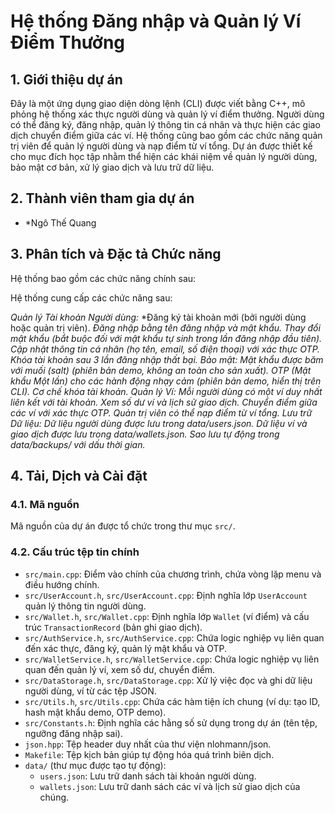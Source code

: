 # Hệ thống Đăng nhập và Quản lý Ví Điểm Thưởng

## 1. Giới thiệu dự án

Đây là một ứng dụng giao diện dòng lệnh (CLI) được viết bằng C++, mô phỏng hệ thống xác thực người dùng và quản lý ví điểm thưởng. Người dùng có thể đăng ký, đăng nhập, quản lý thông tin cá nhân và thực hiện các giao dịch chuyển điểm giữa các ví. Hệ thống cũng bao gồm các chức năng quản trị viên để quản lý người dùng và nạp điểm từ ví tổng. Dự án được thiết kế cho mục đích học tập nhằm thể hiện các khái niệm về quản lý người dùng, bảo mật cơ bản, xử lý giao dịch và lưu trữ dữ liệu.

## 2. Thành viên tham gia dự án

*  *Ngô Thế Quang
  
## 3. Phân tích và Đặc tả Chức năng

Hệ thống bao gồm các chức năng chính sau:

Hệ thống cung cấp các chức năng sau:

*Quản lý Tài khoản Người dùng:*
*Đăng ký tài khoản mới (bởi người dùng hoặc quản trị viên).
*Đăng nhập bằng tên đăng nhập và mật khẩu.*
*Thay đổi mật khẩu (bắt buộc đối với mật khẩu tự sinh trong lần đăng nhập đầu tiên).*
*Cập nhật thông tin cá nhân (họ tên, email, số điện thoại) với xác thực OTP.*
*Khóa tài khoản sau 3 lần đăng nhập thất bại.*
*Bảo mật:*
*Mật khẩu được băm với muối (salt) (phiên bản demo, không an toàn cho sản xuất).*
*OTP (Mật khẩu Một lần) cho các hành động nhạy cảm (phiên bản demo, hiển thị trên CLI).*
*Cơ chế khóa tài khoản.*
*Quản lý Ví:*
*Mỗi người dùng có một ví duy nhất liên kết với tài khoản.*
*Xem số dư ví và lịch sử giao dịch.*
*Chuyển điểm giữa các ví với xác thực OTP.*
*Quản trị viên có thể nạp điểm từ ví tổng.*
*Lưu trữ Dữ liệu:*
*Dữ liệu người dùng được lưu trong data/users.json.*
*Dữ liệu ví và giao dịch được lưu trong data/wallets.json.*
*Sao lưu tự động trong data/backups/ với dấu thời gian.*

## 4. Tải, Dịch và Cài đặt

### 4.1. Mã nguồn
Mã nguồn của dự án được tổ chức trong thư mục `src/`.

### 4.2. Cấu trúc tệp tin chính
* `src/main.cpp`: Điểm vào chính của chương trình, chứa vòng lặp menu và điều hướng chính.
* `src/UserAccount.h`, `src/UserAccount.cpp`: Định nghĩa lớp `UserAccount` quản lý thông tin người dùng.
* `src/Wallet.h`, `src/Wallet.cpp`: Định nghĩa lớp `Wallet` (ví điểm) và cấu trúc `TransactionRecord` (bản ghi giao dịch).
* `src/AuthService.h`, `src/AuthService.cpp`: Chứa logic nghiệp vụ liên quan đến xác thực, đăng ký, quản lý mật khẩu và OTP.
* `src/WalletService.h`, `src/WalletService.cpp`: Chứa logic nghiệp vụ liên quan đến quản lý ví, xem số dư, chuyển điểm.
* `src/DataStorage.h`, `src/DataStorage.cpp`: Xử lý việc đọc và ghi dữ liệu người dùng, ví từ các tệp JSON.
* `src/Utils.h`, `src/Utils.cpp`: Chứa các hàm tiện ích chung (ví dụ: tạo ID, hash mật khẩu demo, OTP demo).
* `src/Constants.h`: Định nghĩa các hằng số sử dụng trong dự án (tên tệp, ngưỡng đăng nhập sai).
* `json.hpp`: Tệp header duy nhất của thư viện nlohmann/json.
* `Makefile`: Tệp kịch bản giúp tự động hóa quá trình biên dịch.
* `data/` (thư mục được tạo tự động):
    * `users.json`: Lưu trữ danh sách tài khoản người dùng.
    * `wallets.json`: Lưu trữ danh sách các ví và lịch sử giao dịch của chúng.
